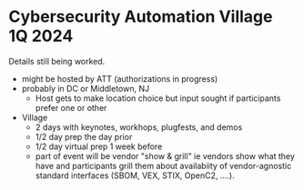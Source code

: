 # Cybersecurity Automation Village 1Q 2024

Details still being worked.
* might be hosted by ATT (authorizations in progress)
* probably in DC or Middletown, NJ
  - Host gets to make location choice but input sought if participants prefer one or other
* Village 
  - 2 days with keynotes, workhops, plugfests, and demos
  - 1/2 day prep the day prior 
  - 1/2 day virtual prep 1 week before
  - part of event will be vendor "show & grill" ie vendors show what they have and participants grill them about availabiity of vendor-agnostic standard interfaces (SBOM, VEX, STIX, OpenC2, ....).